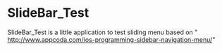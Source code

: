 SlideBar_Test
=============

SlideBar_Test is a little application to test sliding menu based on "
http://www.appcoda.com/ios-programming-sidebar-navigation-menu/"

